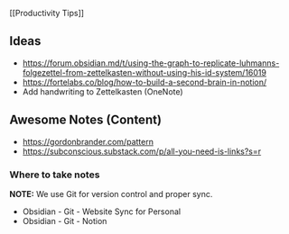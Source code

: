 [[Productivity Tips]] 

## Ideas
- https://forum.obsidian.md/t/using-the-graph-to-replicate-luhmanns-folgezettel-from-zettelkasten-without-using-his-id-system/16019
- https://fortelabs.co/blog/how-to-build-a-second-brain-in-notion/
- Add handwriting to Zettelkasten (OneNote)

## Awesome Notes (Content)
- https://gordonbrander.com/pattern 
- https://subconscious.substack.com/p/all-you-need-is-links?s=r

### Where to take notes
**NOTE:** We use Git for version control and proper sync.
- Obsidian - Git - Website Sync for Personal
- Obsidian - Git - Notion 
